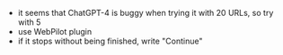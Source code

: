 * it seems that ChatGPT-4 is buggy when trying it with 20 URLs, so try with 5
* use WebPilot plugin
* if it stops without being finished, write "Continue"